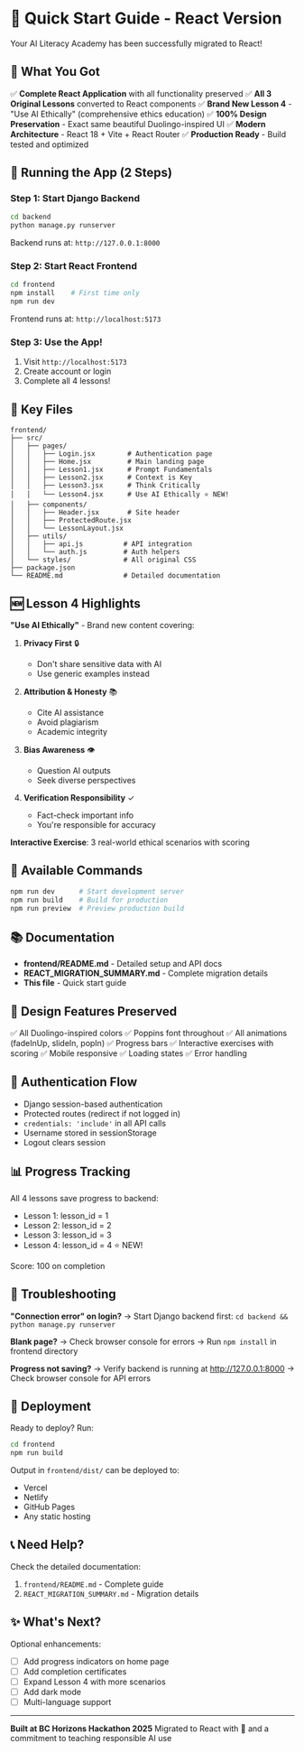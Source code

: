 # 🚀 Quick Start Guide - React Version

Your AI Literacy Academy has been successfully migrated to React!

## 🎯 What You Got

✅ **Complete React Application** with all functionality preserved
✅ **All 3 Original Lessons** converted to React components
✅ **Brand New Lesson 4** - "Use AI Ethically" (comprehensive ethics education)
✅ **100% Design Preservation** - Exact same beautiful Duolingo-inspired UI
✅ **Modern Architecture** - React 18 + Vite + React Router
✅ **Production Ready** - Build tested and optimized

## 🏃 Running the App (2 Steps)

### Step 1: Start Django Backend
```bash
cd backend
python manage.py runserver
```
Backend runs at: `http://127.0.0.1:8000`

### Step 2: Start React Frontend
```bash
cd frontend
npm install    # First time only
npm run dev
```
Frontend runs at: `http://localhost:5173`

### Step 3: Use the App!
1. Visit `http://localhost:5173`
2. Create account or login
3. Complete all 4 lessons!

## 📁 Key Files

```
frontend/
├── src/
│   ├── pages/
│   │   ├── Login.jsx        # Authentication page
│   │   ├── Home.jsx         # Main landing page
│   │   ├── Lesson1.jsx      # Prompt Fundamentals
│   │   ├── Lesson2.jsx      # Context is Key
│   │   ├── Lesson3.jsx      # Think Critically
│   │   └── Lesson4.jsx      # Use AI Ethically ⭐ NEW!
│   ├── components/
│   │   ├── Header.jsx       # Site header
│   │   ├── ProtectedRoute.jsx
│   │   └── LessonLayout.jsx
│   ├── utils/
│   │   ├── api.js          # API integration
│   │   └── auth.js         # Auth helpers
│   └── styles/             # All original CSS
├── package.json
└── README.md               # Detailed documentation
```

## 🆕 Lesson 4 Highlights

**"Use AI Ethically"** - Brand new content covering:

1. **Privacy First** 🔒
   - Don't share sensitive data with AI
   - Use generic examples instead

2. **Attribution & Honesty** 📚
   - Cite AI assistance
   - Avoid plagiarism
   - Academic integrity

3. **Bias Awareness** 👁️
   - Question AI outputs
   - Seek diverse perspectives

4. **Verification Responsibility** ✓
   - Fact-check important info
   - You're responsible for accuracy

**Interactive Exercise**: 3 real-world ethical scenarios with scoring

## 🔧 Available Commands

```bash
npm run dev      # Start development server
npm run build    # Build for production
npm run preview  # Preview production build
```

## 📚 Documentation

- **frontend/README.md** - Detailed setup and API docs
- **REACT_MIGRATION_SUMMARY.md** - Complete migration details
- **This file** - Quick start guide

## 🎨 Design Features Preserved

✅ All Duolingo-inspired colors
✅ Poppins font throughout
✅ All animations (fadeInUp, slideIn, popIn)
✅ Progress bars
✅ Interactive exercises with scoring
✅ Mobile responsive
✅ Loading states
✅ Error handling

## 🔐 Authentication Flow

- Django session-based authentication
- Protected routes (redirect if not logged in)
- `credentials: 'include'` in all API calls
- Username stored in sessionStorage
- Logout clears session

## 📊 Progress Tracking

All 4 lessons save progress to backend:
- Lesson 1: lesson_id = 1
- Lesson 2: lesson_id = 2
- Lesson 3: lesson_id = 3
- Lesson 4: lesson_id = 4 ⭐ NEW!

Score: 100 on completion

## 🐛 Troubleshooting

**"Connection error" on login?**
→ Start Django backend first: `cd backend && python manage.py runserver`

**Blank page?**
→ Check browser console for errors
→ Run `npm install` in frontend directory

**Progress not saving?**
→ Verify backend is running at http://127.0.0.1:8000
→ Check browser console for API errors

## 🚀 Deployment

Ready to deploy? Run:
```bash
cd frontend
npm run build
```

Output in `frontend/dist/` can be deployed to:
- Vercel
- Netlify
- GitHub Pages
- Any static hosting

## 📞 Need Help?

Check the detailed documentation:
1. `frontend/README.md` - Complete guide
2. `REACT_MIGRATION_SUMMARY.md` - Migration details

## ✨ What's Next?

Optional enhancements:
- [ ] Add progress indicators on home page
- [ ] Add completion certificates
- [ ] Expand Lesson 4 with more scenarios
- [ ] Add dark mode
- [ ] Multi-language support

---

**Built at BC Horizons Hackathon 2025**
Migrated to React with 💚 and a commitment to teaching responsible AI use
